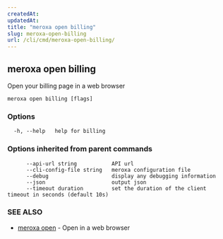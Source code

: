 ```yaml
---
createdAt: 
updatedAt: 
title: "meroxa open billing"
slug: meroxa-open-billing
url: /cli/cmd/meroxa-open-billing/
---
```

## meroxa open billing

Open your billing page in a web browser

```
meroxa open billing [flags]
```

### Options

```
  -h, --help   help for billing
```

### Options inherited from parent commands

```
      --api-url string           API url
      --cli-config-file string   meroxa configuration file
      --debug                    display any debugging information
      --json                     output json
      --timeout duration         set the duration of the client timeout in seconds (default 10s)
```

### SEE ALSO

* [meroxa open](/cli/cmd/meroxa-open/)	 - Open in a web browser

